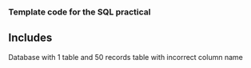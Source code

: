 ### Template code for the SQL practical ###

## Includes ##

Database with 1 table and 50 records
table with incorrect column name